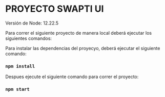 # PROYECTO SWAPTI UI

Versión de Node: 12.22.5

Para correr el siguiente proyecto de manera local deberá ejecutar los siguientes comandos:

Para instalar las dependencias del proyecyo, deberá ejecutar el siguiente comando:

### `npm install`

Despues ejecute el siguiente comando para correr el proyecto:

### `npm start`
